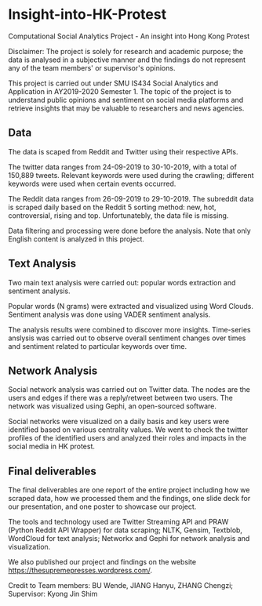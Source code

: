 # Insight-into-HK-Protest
Computational Social Analytics Project - An insight into Hong Kong Protest

Disclaimer: The project is solely for research and academic purpose; the data is analysed in a subjective manner and the findings do not represent any of the team members' or supervisor's opinions. 

This project is carried out under SMU IS434 Social Analytics and Application in AY2019-2020 Semester 1. The topic of the project is to understand public opinions and sentiment on social media platforms and retrieve insights that may be valuable to researchers and news agencies. 

## Data ##
The data is scaped from Reddit and Twitter using their respective APIs. 

The twitter data ranges from 24-09-2019 to 30-10-2019, with a total of 150,889 tweets. Relevant keywords were used during the crawling; different keywords were used when certain events occurred. 

The Reddit data ranges from 26-09-2019 to 29-10-2019. The subreddit data is scraped daily based on the Reddit 5 sorting method: new, hot, controversial, rising and top. Unfortunatebly, the data file is missing. 

Data filtering and processing were done before the analysis. Note that only English content is analyzed in this project.

## Text Analysis 
Two main text analysis were carried out: popular words extraction and sentiment analysis.

Popular words (N grams) were extracted and visualized using Word Clouds. Sentiment analysis was done using VADER sentiment analysis. 

The analysis results were combined to discover more insights. Time-series anslysis was carried out to observe overall sentiment changes over times and sentiment related to particular keywords over time.

## Network Analysis
Social network analysis was carried out on Twitter data. The nodes are the users and edges if there was a reply/retweet between two users. The network was visualized using Gephi, an open-sourced software. 

Social networks were visualized on a daily basis and key users were identified based on various centrality values. We went to check the twitter profiles of the identified users and analyzed their roles and impacts in the social media in HK protest.  

## Final deliverables 

The final deliverables are one report of the entire project including how we scraped data, how we processed them and the findings, one slide deck for our presentation, and one poster to showcase our project.

The tools and technology used are Twitter Streaming API and PRAW (Python Reddit API Wrapper) for data scraping; NLTK, Gensim, Textblob, WordCloud for text analysis; Networkx and Gephi for network analysis and visualization.

We also published our project and findings on the website https://thesupremepresses.wordpress.com/. 

Credit to Team members: BU Wende, JIANG Hanyu, ZHANG Chengzi; Supervisor: Kyong Jin Shim
